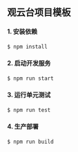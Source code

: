 ## 观云台项目模板
#### 1. 安装依赖
```bash
$ npm install
```
#### 2. 启动开发服务
```bash
$ npm run start
```
#### 3. 运行单元测试
```bash
$ npm run test
```
#### 4. 生产部署
```bash
$ npm run build
```